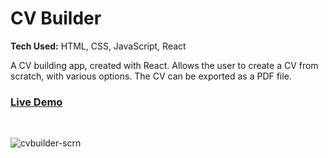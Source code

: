 # CV Builder

**Tech Used:** HTML, CSS, JavaScript, React

A CV building app, created with React. Allows the user to create a CV from scratch, with various options. The CV can be exported as a PDF file.

### [Live Demo](https://cv-builder-3589.netlify.app/)
<br>

![cvbuilder-scrn](https://github.com/mikeplant/cv-builder/assets/26470248/992defbc-2bb5-4460-a7c6-c974b1f03ded)
